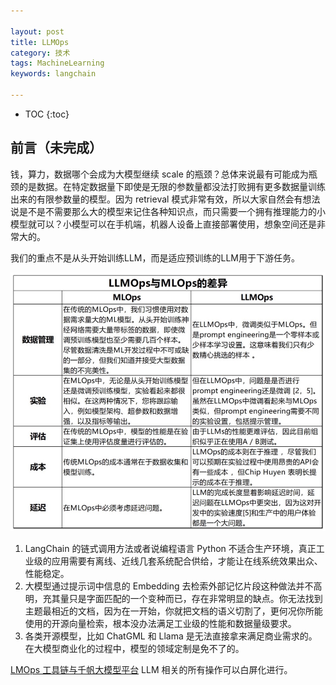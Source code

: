 ```yaml
---

layout: post
title: LLMOps
category: 技术
tags: MachineLearning
keywords: langchain

---
```


* TOC
{:toc}

## 前言（未完成）


钱，算力，数据哪个会成为大模型继续 scale 的瓶颈？总体来说最有可能成为瓶颈的是数据。在特定数据量下即使是无限的参数量都没法打败拥有更多数据量训练出来的有限参数量的模型。因为 retrieval 模式非常有效，所以大家自然会有想法说是不是不需要那么大的模型来记住各种知识点，而只需要一个拥有推理能力的小模型就可以？小模型可以在手机端，机器人设备上直接部署使用，想象空间还是非常大的。

我们的重点不是从头开始训练LLM，而是适应预训练的LLM用于下游任务。

![](/public/upload/machine/mlops_vs_llmops.jpg)

1. LangChain 的链式调用方法或者说编程语言 Python 不适合生产环境，真正工业级的应用需要有离线、近线几套系统配合供给，才能让在线系统效果出众、性能稳定。
2. 大模型通过提示词中信息的 Embedding 去检索外部记忆片段这种做法并不高明，充其量只是字面匹配的一个变种而已，存在非常明显的缺点。你无法找到主题最相近的文档，因为在一开始，你就把文档的语义切割了，更何况你所能使用的开源向量检索，根本没办法满足工业级的性能和数据量级要求。
3. 各类开源模型，比如 ChatGML 和 Llama 是无法直接拿来满足商业需求的。在大模型商业化的过程中，模型的领域定制是免不了的。

[LMOps 工具链与千帆大模型平台](https://mp.weixin.qq.com/s/lF0b_csan5aInfgBB2UT4Q) LLM 相关的所有操作可以白屏化进行。 